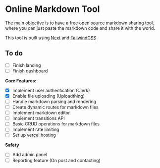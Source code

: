 # Online Markdown Tool

The main objective is to have a free open source markdown sharing tool, where you can just paste the markdown code and share it with the world.

This tool is built using [Next](https://https://nextjs.org/) and [TailwindCSS](https://tailwindcss.com/)

## To do

- [ ] Finish landing
- [ ] Finish dashboard

**Core Features:**

- [x] Implement user authentication (Clerk)
- [x] Enable file uploading (Uploadthing)
- [ ] Handle markdown parsing and rendering
- [ ] Create dynamic routes for markdown files
- [ ] Implement markdown editor
- [ ] Implement transitions API
- [ ] Basic CRUD operations for markdown files
- [ ] Implement rate limiting
- [ ] Set up vercel hosting

**Safety**

- [ ] Add admin panel
- [ ] Reporting feature (On post and contacting)
